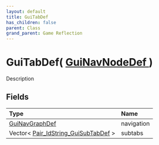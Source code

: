 ```yaml
---
layout: default
title: GuiTabDef
has_children: false
parent: Class
grand_parent: Game Reflection
---
```

# GuiTabDef( [ GuiNavNodeDef ](/riftbreaker-wiki/docs/game-reflection/classes/gui_nav_node_def/) )
Description 

## Fields

| Type | Name |
|:----------|:--------------|
| [GuiNavGraphDef](/riftbreaker-wiki/docs/game-reflection/classes/gui_nav_graph_def/) | navigation |
| Vector< [Pair_IdString_GuiSubTabDef](/riftbreaker-wiki/docs/game-reflection/classes/pair__id_string__gui_sub_tab_def/) > | subtabs |

